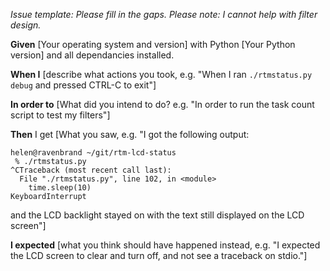 _Issue template: Please fill in the gaps.  Please note: I cannot help with filter design._

**Given** [Your operating system and version] with Python [Your Python version] and all dependancies installed.

**When I** [describe what actions you took, e.g. "When I ran ```./rtmstatus.py debug``` and pressed CTRL-C to exit"]

**In order to** [What did you intend to do? e.g. "In order to run the task count script to test my filters"]

**Then** I get [What you saw, e.g. "I got the following output:
```
helen@ravenbrand ~/git/rtm-lcd-status
 % ./rtmstatus.py    
^CTraceback (most recent call last):
  File "./rtmstatus.py", line 102, in <module>
    time.sleep(10)
KeyboardInterrupt
```
and the LCD backlight stayed on with the text still displayed on the LCD screen"]

**I expected** [what you think should have happened instead, e.g. "I expected the LCD screen to clear and turn off, and not see a traceback on stdio."]
